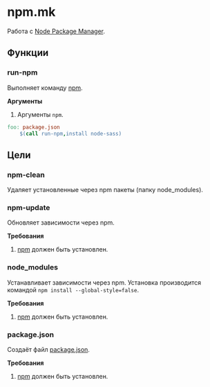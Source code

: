 # npm.mk

Работа с [Node Package Manager](https://npmjs.com/).

## Функции

### run-npm

Выполняет команду [npm](https://docs.npmjs.com/cli/npm).

**Аргументы**

1. Аргументы `npm`.

```makefile
foo: package.json
    $(call run-npm,install node-sass)
```

## Цели

### npm-clean

Удаляет установленные через npm пакеты (папку node_modules).

### npm-update

Обновляет зависимости через npm.

**Требования**

1. [npm](https://docs.npmjs.com/getting-started/what-is-npm) должен быть установлен.

### node_modules

Устанавливает зависимости через npm. Установка производится командой
`npm install --global-style=false`.

**Требования**

1. [npm](https://docs.npmjs.com/getting-started/what-is-npm) должен быть установлен.

### package.json

Создаёт файл [package.json](https://docs.npmjs.com/files/package.json). 

**Требования**

1. [npm](https://docs.npmjs.com/getting-started/what-is-npm) должен быть установлен.

